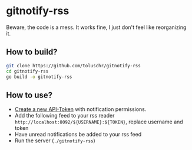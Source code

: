 # gitnotify-rss

Beware, the code is a mess. It works fine, I just don't feel like reorganizing it.

## How to build?
```sh
git clone https://github.com/toluschr/gitnotify-rss
cd gitnotify-rss
go build -o gitnotify-rss
```

## How to use?
 - [Create a new API-Token](https://help.github.com/en/github/authenticating-to-github/creating-a-personal-access-token)
with notification permissions.
 - Add the following feed to your rss reader `http://localhost:8092/${USERNAME}:${TOKEN}`, replace username and token
 - Have unread notifications be added to your rss feed
 - Run the server (`./gitnotify-rss`)

